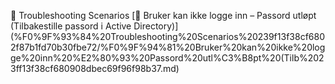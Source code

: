 📄 Troubleshooting Scenarios
[🔁 Bruker kan ikke logge inn – Passord utløpt (Tilbakestille passord i Active Directory)](%F0%9F%93%84%20Troubleshooting%20Scenarios%20239f13f38cf6802f87b1fd70b30fbe72/%F0%9F%94%81%20Bruker%20kan%20ikke%20logge%20inn%20%E2%80%93%20Passord%20utl%C3%B8pt%20(Tilb%2023ff13f38cf680908dbec69f96f98b37.md)
